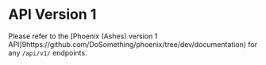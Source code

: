 # API Version 1

Please refer to the [Phoenix (Ashes) version 1 API]9https://github.com/DoSomething/phoenix/tree/dev/documentation) for any `/api/v1/` endpoints.
